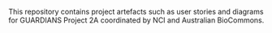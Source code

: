 This repository contains project artefacts such as user stories and diagrams for GUARDIANS Project 2A coordinated by NCI and Australian BioCommons.
